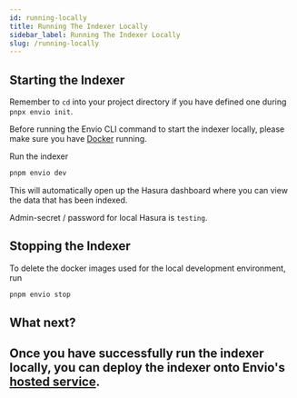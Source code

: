 ```yaml
---
id: running-locally
title: Running The Indexer Locally
sidebar_label: Running The Indexer Locally
slug: /running-locally
---
```


## Starting the Indexer

Remember to `cd` into your project directory if you have defined one during `pnpx envio init`.

Before running the Envio CLI command to start the indexer locally, please make sure you have [Docker](https://www.docker.com/products/docker-desktop/) running.

Run the indexer

```bash
pnpm envio dev
```

This will automatically open up the Hasura dashboard where you can view the data that has been indexed.

Admin-secret / password for local Hasura is `testing`.

## Stopping the Indexer

To delete the docker images used for the local development environment, run

```bash
pnpm envio stop
```

## What next?

Once you have successfully run the indexer locally, you can deploy the indexer onto Envio's [hosted service](./hosted-service).
---
